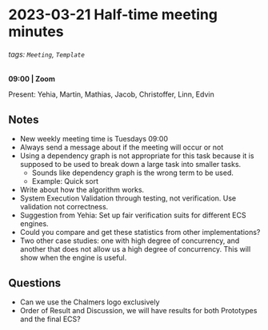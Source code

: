 # 2023-03-21 Half-time meeting minutes
###### tags: `Meeting`, `Template`
**09:00 | Zoom**

Present: Yehia, Martin, Mathias, Jacob, Christoffer, Linn, Edvin

## Notes
* New weekly meeting time is Tuesdays 09:00
* Always send a message about if the meeting will occur or not
* Using a dependency graph is not appropriate for this task because it is supposed to be used to break down a large task into smaller tasks.
  * Sounds like dependency graph is the wrong term to be used.
  * Example: Quick sort 
* Write about how the algorithm works.
* System Execution Validation through testing, not verification. Use validation not correctness.
* Suggestion from Yehia: Set up fair verification suits for different ECS engines.
* Could you compare and get these statistics from other implementations?  
* Two other case studies: one with high degree of concurrency, and another that does not allow us a high degree of concurrency. This will show when the engine is useful.

## Questions
* Can we use the Chalmers logo exclusively 
* Order of Result and Discussion, we will have results for both Prototypes and the final ECS?



